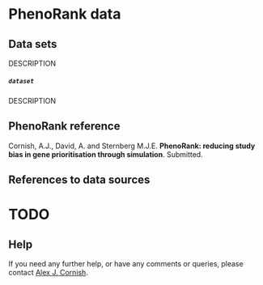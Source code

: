 PhenoRank data
=====================


Data sets
----------
DESCRIPTION


##### `dataset`
DESCRIPTION



PhenoRank reference
----------
Cornish, A.J., David, A. and Sternberg M.J.E. **PhenoRank: reducing study bias in gene prioritisation through simulation**. Submitted. 



References to data sources
----------
# TODO



Help
----------
If you need any further help, or have any comments or queries, please contact [Alex J. Cornish][1].

[1]: http://alexjcornish.com/
[2]: http://journals.plos.org/ploscompbiol/article?id=10.1371/journal.pcbi.1000641
